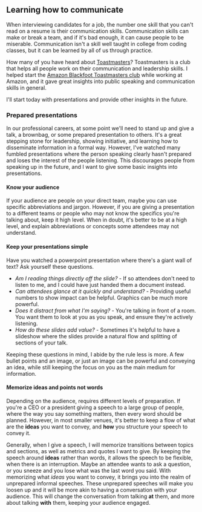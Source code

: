 ## Learning how to communicate

When interviewing candidates for a job, the number one skill that you can't read on a resume is their communication skills.  Communication skills can make or break a team, and if it's bad enough, it can cause people to be miserable.  Communication isn't a skill well taught in college from coding classes, but it can be learned by all of us through practice.

How many of you have heard about [Toastmasters](https://toastmasters.org)?  Toastmasters is a club that helps all people work on their communication and leadership skills.  I helped start the [Amazon Blackfoot Toastmasters club](https://www.toastmasters.org/Find-a-Club/06732807-amazon-blackfoot) while working at Amazon, and it gave great insights into public speaking and communication skills in general.

I'll start today with presentations and provide other insights in the future.

### Prepared presentations

In our professional careers, at some point we'll need to stand up and give a talk, a brownbag, or some prepared presentation to others.  It's a great stepping stone for leadership, showing initiative, and learning how to disseminate information in a formal way.  However, I've watched many fumbled presentations where the person speaking clearly hasn't prepared and loses the interest of the people listening.  This discourages people from speaking up in the future, and I want to give some basic insights into presentations.

#### Know your audience

If your audience are people on your direct team, maybe you can use specific abbreviations and jargon.  However, if you are giving a presentation to a different teams or people who may not know the specifics you're talking about, keep it high level.  When in doubt, it's better to be at a high level, and explain abbreviations or concepts some attendees may not understand.

#### Keep your presentations simple

Have you watched a powerpoint presentation where there's a giant wall of text?  Ask yourself these questions.

* *Am I reading things directly off the slide?* - If so attendees don't need to listen to me, and I could have just handed them a document instead.
* *Can attendees glance at it quickly and understand?* - Providing useful numbers to show impact can be helpful.  Graphics can be much more powerful.
* *Does it distract from what I'm saying?* - You're talking in front of a room.  You want them to look at you as you speak, and ensure they're actively listening.
* *How do these slides add value?* - Sometimes it's helpful to have a slideshow where the slides provide a natural flow and splitting of sections of your talk.  

Keeping these questions in mind, I abide by the rule less is more. A few bullet points and an image, or just an image can be powerful and conveying an idea, while still keeping the focus on you as the main medium for information.

#### Memorize ideas and points not words

Depending on the audience, requires different levels of preparation.  If you're a CEO or a president giving a speech to a large group of people, where the way you say something matters, then every word should be planned.  However, in most smaller venues, it's better to keep a flow of what are the **ideas** you want to convey, and **how** you structure your speech to convey it.

Generally, when I give a speech, I will memorize transitions between topics and sections, as well as metrics and quotes I want to give.  By keeping the speech around **ideas** rather than words, it allows the speech to be flexible, when there is an interruption.  Maybe an attendee wants to ask a question, or you sneeze and you lose what was the last word you said.  With memorizing what *ideas* you want to convey, it brings you into the realm of unprepared informal speeches.  These unprepared speeches will make you loosen up and it will be more akin to having a conversation with your audience.  This will change the conversation from talking **at** them, and more about talking **with** them, keeping your audience engaged.
